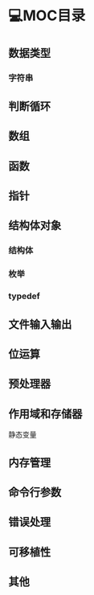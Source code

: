 # 💻MOC目录
## 数据类型
### 字符串
## 判断循环
## 数组
## 函数
## 指针
## 结构体对象
### 结构体
### 枚举
### typedef
## 文件输入输出
## 位运算
## 预处理器
## 作用域和存储器
静态变量
## 内存管理
## 命令行参数
## 错误处理
## 可移植性
## 其他